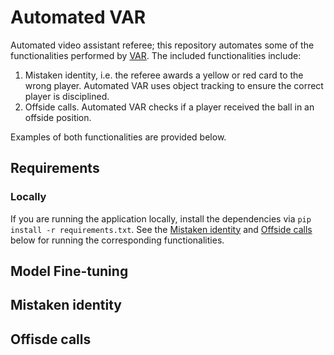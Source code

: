 # Automated VAR

Automated video assistant referee; this repository automates some of the functionalities performed by [VAR](https://www.premierleague.com/VAR). The included functionalities include: 

1. Mistaken identity, i.e. the referee awards a yellow or red card to the wrong player. Automated VAR uses object tracking to ensure the correct player is disciplined.
2. Offside calls. Automated VAR checks if a player received the ball in an offside position. 

Examples of both functionalities are provided below.

## Requirements

### Locally
If you are running the application locally, install the dependencies via ```pip install -r requirements.txt```. See the [Mistaken identity](#mistaken-identity) and [Offside calls](#offisde-calls) below for running the corresponding functionalities.

## Model Fine-tuning

## Mistaken identity

## Offisde calls
